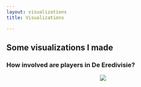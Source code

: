 ```yaml
---
layout: visualizations
title: Visualizations

---
```

## Some visualizations I made

### How involved are players in De Eredivisie?
<div style="text-align:center"><img src="https://github.com/RobinKoetsier/robinkoetsier.github.io/assets/img/visualizations/belangrijk.png" /></div>










